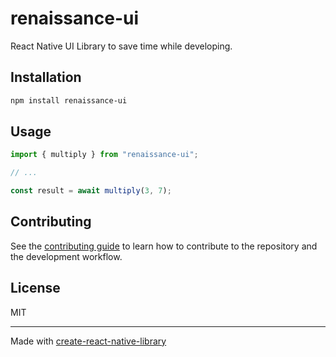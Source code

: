 # renaissance-ui
React Native UI Library to save time while developing. 
## Installation

```sh
npm install renaissance-ui
```

## Usage

```js
import { multiply } from "renaissance-ui";

// ...

const result = await multiply(3, 7);
```

## Contributing

See the [contributing guide](CONTRIBUTING.md) to learn how to contribute to the repository and the development workflow.

## License

MIT

---

Made with [create-react-native-library](https://github.com/callstack/react-native-builder-bob)
